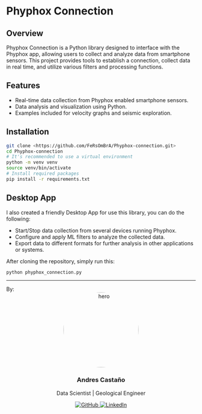 # Phyphox Connection

## Overview
Phyphox Connection is a Python library designed to interface with the Phyphox app, allowing users to collect and analyze data from smartphone sensors. This project provides tools to establish a connection, collect data in real time, and utilize various filters and processing functions.

## Features
- Real-time data collection from Phyphox enabled smartphone sensors.
- Data analysis and visualization using Python.
- Examples included for velocity graphs and seismic exploration.

## Installation
```bash
git clone <https://github.com/FeRsOmBrA/Phyphox-connection.git>
cd Phyphox-connection
# It's recommended to use a virtual environment
python -m venv venv
source venv/bin/activate
# Install required packages
pip install -r requirements.txt
```

## Desktop App

I also created a friendly Desktop App for use this library, you can do the following:

- Start/Stop data collection from several devices running Phyphox.
- Configure and apply ML filters to analyze the collected data.
- Export data to different formats for further analysis in other applications or systems.

After cloning the repository, simply run this:

```bash
python phyphox_connection.py
```

<hr>  
By:
<div align="center">
    <img src="https://i.ibb.co/DVCbGKp/1694197931620-e-1700697600-v-beta-t-V9i-TOhf-Pk-Vf-Bh4-QQxt-QPBVvs-Uyi-c-Emms-Qlh9d-C8p-UA.jpg" alt="hero" style="width: 200px; height: auto; border-radius: 50%;">
    <h3>Andres Castaño</h3>
    <p>Data Scientist | Geological Engineer</p>
    <a href="https://github.com/FeRsOmBrA" target="_blank">
        <img alt="GitHub" src="https://img.shields.io/badge/-GitHub-181717?style=for-the-badge&logo=github" />
    </a>
    <a href="https://www.linkedin.com/in/ferney-castano/" target="_blank">
        <img alt="LinkedIn" src="https://img.shields.io/badge/-LinkedIn-0077B5?style=for-the-badge&logo=linkedin" />
    </a>
</div>

